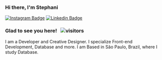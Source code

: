 ### Hi there, I'm Stephani

[![Instagram Badge](https://img.shields.io/badge/-Instagram-e4405f?style=flat-square&logo=Instagram&logoColor=white)](https://instagram.com/stessada_?utm_medium=copy_link)
[![Linkedin Badge](https://img.shields.io/badge/-LinkedIn-0e76a8?style=flat-square&logo=Linkedin&logoColor=white)](https://www.linkedin.com/in/stephani-soares)

### Glad to see you here! &nbsp; ![visitors](https://visitor-badge.glitch.me/badge?page_id=stephani-sj&left_color=gray&right_color=brown)



I am a Developer and Creative Designer. I specialize Front-end Development, Database and more.
I am Based in São Paulo, Brazil, where I study Database.


